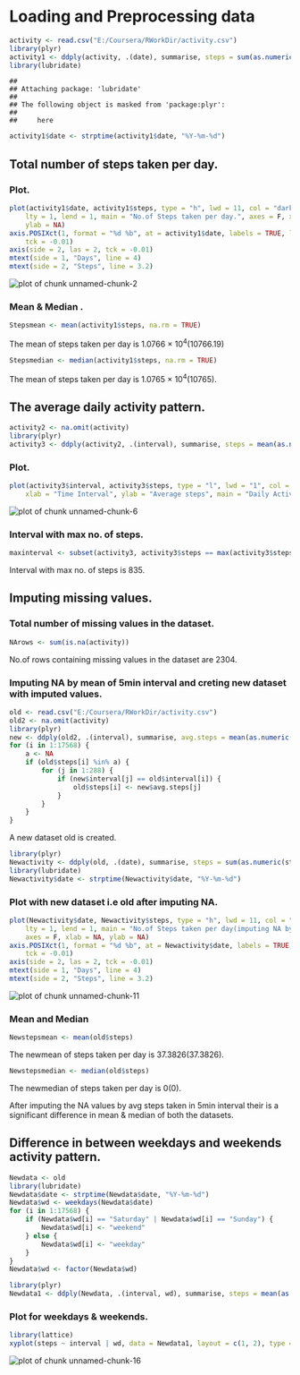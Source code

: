 Loading and Preprocessing data
========================================================

```r
activity <- read.csv("E:/Coursera/RWorkDir/activity.csv")
library(plyr)
activity1 <- ddply(activity, .(date), summarise, steps = sum(as.numeric(steps)))
library(lubridate)
```

```
## 
## Attaching package: 'lubridate'
## 
## The following object is masked from 'package:plyr':
## 
##     here
```

```r
activity1$date <- strptime(activity1$date, "%Y-%m-%d")
```


## Total number of steps taken per day.
### Plot.


```r
plot(activity1$date, activity1$steps, type = "h", lwd = 11, col = "dark red", 
    lty = 1, lend = 1, main = "No.of Steps taken per day.", axes = F, xlab = NA, 
    ylab = NA)
axis.POSIXct(1, format = "%d %b", at = activity1$date, labels = TRUE, las = 2, 
    tck = -0.01)
axis(side = 2, las = 2, tck = -0.01)
mtext(side = 1, "Days", line = 4)
mtext(side = 2, "Steps", line = 3.2)
```

![plot of chunk unnamed-chunk-2](figure/unnamed-chunk-2.png) 


### Mean & Median .

```r
Stepsmean <- mean(activity1$steps, na.rm = TRUE)
```


The mean of steps taken per day is 1.0766 &times; 10<sup>4</sup>(10766.19)


```r
Stepsmedian <- median(activity1$steps, na.rm = TRUE)
```


The mean of steps taken per day is 1.0765 &times; 10<sup>4</sup>(10765).

## The average daily activity pattern.


```r
activity2 <- na.omit(activity)
library(plyr)
activity3 <- ddply(activity2, .(interval), summarise, steps = mean(as.numeric(steps)))
```


### Plot.


```r
plot(activity3$interval, activity3$steps, type = "l", lwd = "1", col = "dark red", 
    xlab = "Time Interval", ylab = "Average steps", main = "Daily Activity Pattern")
```

![plot of chunk unnamed-chunk-6](figure/unnamed-chunk-6.png) 


### Interval with max no. of steps.


```r
maxinterval <- subset(activity3, activity3$steps == max(activity3$steps), select = c(interval))
```

Interval with max no. of steps is 835.

## Imputing missing values.

### Total number of missing values in the dataset.


```r
NArows <- sum(is.na(activity))
```


No.of rows containing missing values in the dataset are 2304.

### Imputing NA by mean of 5min interval and creting new dataset with imputed values.


```r
old <- read.csv("E:/Coursera/RWorkDir/activity.csv")
old2 <- na.omit(activity)
library(plyr)
new <- ddply(old2, .(interval), summarise, avg.steps = mean(as.numeric(steps)))
for (i in 1:17568) {
    a <- NA
    if (old$steps[i] %in% a) {
        for (j in 1:288) {
            if (new$interval[j] == old$interval[i]) {
                old$steps[i] <- new$avg.steps[j]
            }
        }
    }
}
```


A new dataset old is created.


```r
library(plyr)
Newactivity <- ddply(old, .(date), summarise, steps = sum(as.numeric(steps)))
library(lubridate)
Newactivity$date <- strptime(Newactivity$date, "%Y-%m-%d")
```


### Plot with new dataset i.e old after imputing NA.


```r
plot(Newactivity$date, Newactivity$steps, type = "h", lwd = 11, col = "dark red", 
    lty = 1, lend = 1, main = "No.of Steps taken per day(imputing NA by mean)", 
    axes = F, xlab = NA, ylab = NA)
axis.POSIXct(1, format = "%d %b", at = Newactivity$date, labels = TRUE, las = 2, 
    tck = -0.01)
axis(side = 2, las = 2, tck = -0.01)
mtext(side = 1, "Days", line = 4)
mtext(side = 2, "Steps", line = 3.2)
```

![plot of chunk unnamed-chunk-11](figure/unnamed-chunk-11.png) 


### Mean and Median

```r
Newstepsmean <- mean(old$steps)
```


The newmean of steps taken per day is 37.3826(37.3826).


```r
Newstepsmedian <- median(old$steps)
```


The newmedian of steps taken per day is 0(0).

After imputing the NA values by avg steps taken in 5min interval their is a significant difference in mean & median of both the datasets.

## Difference in between weekdays and weekends activity pattern.


```r
Newdata <- old
library(lubridate)
Newdata$date <- strptime(Newdata$date, "%Y-%m-%d")
Newdata$wd <- weekdays(Newdata$date)
for (i in 1:17568) {
    if (Newdata$wd[i] == "Saturday" | Newdata$wd[i] == "Sunday") {
        Newdata$wd[i] <- "weekend"
    } else {
        Newdata$wd[i] <- "weekday"
    }
}
Newdata$wd <- factor(Newdata$wd)
```



```r
library(plyr)
Newdata1 <- ddply(Newdata, .(interval, wd), summarise, steps = mean(as.numeric(steps)))
```


### Plot for weekdays & weekends.


```r
library(lattice)
xyplot(steps ~ interval | wd, data = Newdata1, layout = c(1, 2), type = "l")
```

![plot of chunk unnamed-chunk-16](figure/unnamed-chunk-16.png) 


